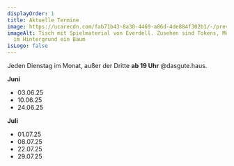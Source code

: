 ```yaml
---
displayOrder: 1
title: Aktuelle Termine
image: https://ucarecdn.com/fab71b43-8a30-4469-a86d-4de884f302b1/-/preview/-/enhance/63/
imageAlt: Tisch mit Spielmaterial von Everdell. Zusehen sind Tokens, Münzen und
  im Hintergrund ein Baum
isLogo: false
---
```

Jeden Dienstag im Monat, außer der Dritte **ab 19 Uhr** @dasgute.haus.

**Juni**

* 03.06.25
* 10.06.25
* 24.06.25

 **Juli**

* 01.07.25
* 08.07.25
* 22.07.25
* 29.07.25

